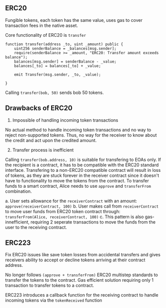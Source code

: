 ## ERC20 
Fungible tokens, each token has the same value, uses gas to cover transaction fees in the native asset.

Core functionality of ERC20 is `transfer`

```sol
function transfer(address _to, uint _amount) public {
	uint256 senderBalance = _balances[msg.sender];
	require(senderBalance >= _amount, "ERC20: Transfer amount exceeds balance");
	balances[msg.sender] = senderBalance - _value;
	balances[_to] = balances[_to] + _value;

	emit Transfer(msg.sender, _to, _value);
	
}
```

Calling `transfer(bob, 50)` sends bob 50 tokens.

## Drawbacks of ERC20
1. Impossible of handling incoming token transactions

No actual method to handle incoming token transactions and no way to reject non-supported tokens. Thus, no way for the receiver to know about the credit and act upon the credited amount.

2. Transfer process is inefficient

Calling `transfer(bob.address, 10)` is suitable for transfering to EOAs only. If the recipient is a contract, it has to be compatible with the ERC20 standard interface. 
Transfering to a non-ERC20 compatible contract will result in loss of tokens, as they are stuck forever in the receiver contract since it doesn't have to functionality to move the tokens from the contract. 
To transfer funds to a smart contract, Alice needs to use `approve` and `transferFrom` combination.

a. User sets allowance for the `receiverContract` with an amount: `approve(receiverContract, 100)`
b. User makes call from `receiverContract` to move user funds from ERC20 token contract through:
`transferFrom(Alice, receiverContract, 100)`
c. This pattern is also gas-innefficient, requiring 2 seperate transactions to move the funds from the user to the receiving contract.

## ERC223
Fix ERC20 issues like save token losses from accidental transfers and gives receivers ability to accept or decline tokens arriving at their contract address. 

No longer follows `(approve + transferFrom)` ERC20 multistep standards to transfer the tokens to the contract. Gas efficient solution requiring only 1 transaction to transfer tokens to a contract.

ERC223 introduces a callback function for the receiving contract to handle incoming tokens via the `tokenReceived` function